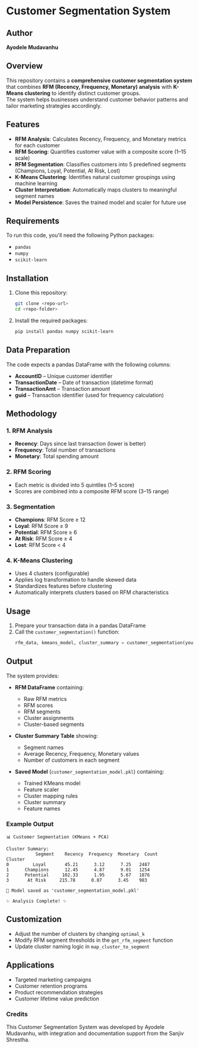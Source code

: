 # Customer Segmentation System
## Author
**Ayodele Mudavanhu**

## Overview
This repository contains a **comprehensive customer segmentation system** that combines **RFM (Recency, Frequency, Monetary) analysis** with **K-Means clustering** to identify distinct customer groups.  
The system helps businesses understand customer behavior patterns and tailor marketing strategies accordingly.

## Features
- **RFM Analysis**: Calculates Recency, Frequency, and Monetary metrics for each customer
- **RFM Scoring**: Quantifies customer value with a composite score (1–15 scale)
- **RFM Segmentation**: Classifies customers into 5 predefined segments (Champions, Loyal, Potential, At Risk, Lost)
- **K-Means Clustering**: Identifies natural customer groupings using machine learning
- **Cluster Interpretation**: Automatically maps clusters to meaningful segment names
- **Model Persistence**: Saves the trained model and scaler for future use

## Requirements
To run this code, you'll need the following Python packages:
- `pandas`
- `numpy`
- `scikit-learn`

## Installation
1. Clone this repository:
   ```bash
   git clone <repo-url>
   cd <repo-folder>
   ```
2. Install the required packages:
   ```bash
   pip install pandas numpy scikit-learn
   ```

## Data Preparation
The code expects a pandas DataFrame with the following columns:
- **AccountID** – Unique customer identifier
- **TransactionDate** – Date of transaction (datetime format)
- **TransactionAmt** – Transaction amount
- **guid** – Transaction identifier (used for frequency calculation)

## Methodology

### 1. RFM Analysis
- **Recency**: Days since last transaction (lower is better)
- **Frequency**: Total number of transactions
- **Monetary**: Total spending amount

### 2. RFM Scoring
- Each metric is divided into 5 quintiles (1–5 score)
- Scores are combined into a composite RFM score (3–15 range)

### 3. Segmentation
- **Champions**: RFM Score ≥ 12
- **Loyal**: RFM Score ≥ 9
- **Potential**: RFM Score ≥ 6
- **At Risk**: RFM Score ≥ 4
- **Lost**: RFM Score < 4

### 4. K-Means Clustering
- Uses 4 clusters (configurable)
- Applies log transformation to handle skewed data
- Standardizes features before clustering
- Automatically interprets clusters based on RFM characteristics

## Usage
1. Prepare your transaction data in a pandas DataFrame
2. Call the `customer_segmentation()` function:
   ```python
   rfm_data, kmeans_model, cluster_summary = customer_segmentation(your_dataframe)
   ```

## Output
The system provides:

- **RFM DataFrame** containing:
  - Raw RFM metrics
  - RFM scores
  - RFM segments
  - Cluster assignments
  - Cluster-based segments

- **Cluster Summary Table** showing:
  - Segment names
  - Average Recency, Frequency, Monetary values
  - Number of customers in each segment

- **Saved Model** (`customer_segmentation_model.pkl`) containing:
  - Trained KMeans model
  - Feature scaler
  - Cluster mapping rules
  - Cluster summary
  - Feature names

### Example Output
```text
📊 Customer Segmentation (KMeans + PCA)

Cluster Summary:
           Segment    Recency  Frequency  Monetary  Count
Cluster                                                  
0         Loyal       45.21      3.12      7.25   2487
1      Champions      12.45      4.87      9.01   1254
2      Potential     102.33      1.95      5.67   1876
3       At Risk     215.78      0.87      3.45    983

💾 Model saved as 'customer_segmentation_model.pkl'

✨ Analysis Complete! ✨
```

## Customization
- Adjust the number of clusters by changing `optimal_k`
- Modify RFM segment thresholds in the `get_rfm_segment` function
- Update cluster naming logic in `map_cluster_to_segment`

## Applications
- Targeted marketing campaigns
- Customer retention programs
- Product recommendation strategies
- Customer lifetime value prediction

### Credits
This Customer Segmentation System was developed by Ayodele Mudavanhu, with integration and documentation support from the Sanjiv Shrestha.
